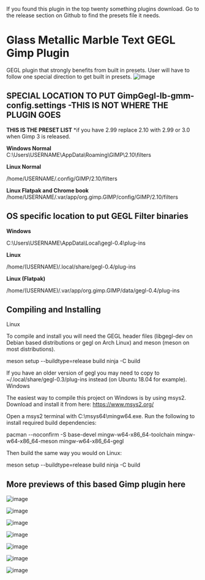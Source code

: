 If you found this plugin in the top twenty something plugins download. Go to the release section on Github to find the presets file it needs.

# Glass Metallic Marble Text GEGL Gimp Plugin
GEGL plugin that strongly benefits from built in presets. User will have to follow one special direction to get built in presets.
![image](https://github.com/LinuxBeaver/Glass_Metallic_Marble_Text_GEGL_Gimp_Plugin/assets/78667207/dba6fa67-80ea-422d-b016-4d46cd357b06)


## SPECIAL LOCATION TO PUT GimpGegl-lb-gmm-config.settings -THIS IS NOT WHERE THE PLUGIN GOES
**THIS IS THE PRESET LIST**
*if you have 2.99 replace 2.10 with 2.99 or 3.0 when Gimp 3 is released.

**Windows Normal**  
C:\Users\USERNAME\AppData\Roaming\GIMP\2.10\filters

**Linux Normal**
                        
/home/USERNAME/.config/GIMP/2.10/filters

**Linux Flatpak and Chrome book**         
/home/USERNAME/.var/app/org.gimp.GIMP/config/GIMP/2.10/filters




## OS specific location to put GEGL Filter binaries 

**Windows**

C:\Users\USERNAME\AppData\Local\gegl-0.4\plug-ins
 
**Linux**
 
 /home/(USERNAME)/.local/share/gegl-0.4/plug-ins
 
**Linux (Flatpak)**
 
 /home/(USERNAME)/.var/app/org.gimp.GIMP/data/gegl-0.4/plug-ins


## Compiling and Installing
Linux

To compile and install you will need the GEGL header files (libgegl-dev on Debian based distributions or gegl on Arch Linux) and meson (meson on most distributions).

meson setup --buildtype=release build
ninja -C build


If you have an older version of gegl you may need to copy to ~/.local/share/gegl-0.3/plug-ins instead (on Ubuntu 18.04 for example).
Windows

The easiest way to compile this project on Windows is by using msys2. Download and install it from here: https://www.msys2.org/

Open a msys2 terminal with C:\msys64\mingw64.exe. Run the following to install required build dependencies:

pacman --noconfirm -S base-devel mingw-w64-x86_64-toolchain mingw-w64-x86_64-meson mingw-w64-x86_64-gegl

Then build the same way you would on Linux:

meson setup --buildtype=release build
ninja -C build

## More previews of this based Gimp plugin here

![image](https://github.com/LinuxBeaver/Glass_Metallic_Marble_Text_GEGL_Gimp_Plugin/assets/78667207/9360d991-453f-4847-b0d1-3aabeb963829)


![image](https://github.com/LinuxBeaver/Glass_Metallic_Marble_Text_GEGL_Gimp_Plugin/assets/78667207/80f24b26-69a4-4625-ae41-cba1e44030f5)

![image](https://github.com/LinuxBeaver/Glass_Metallic_Marble_Text_GEGL_Gimp_Plugin/assets/78667207/503f4a30-c443-4818-9cea-e33d5529cf83)

![image](https://github.com/LinuxBeaver/Glass_Metallic_Marble_Text_GEGL_Gimp_Plugin/assets/78667207/b2b4eb50-66d0-450e-ad41-1155039bfcb8)

![image](https://github.com/LinuxBeaver/Glass_Metallic_Marble_Text_GEGL_Gimp_Plugin/assets/78667207/ff58a225-9eda-496b-be75-0a0ed2f60eb1)

![image](https://github.com/LinuxBeaver/Glass_Metallic_Marble_Text_GEGL_Gimp_Plugin/assets/78667207/0c768cc8-1056-4834-a39b-cc256e545b17)

![image](https://github.com/LinuxBeaver/Glass_Metallic_Marble_Text_GEGL_Gimp_Plugin/assets/78667207/7db54acc-754b-4fad-ac48-c6debb95779e)



